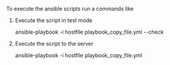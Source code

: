 To execute the ansible scripts run a commands like

1) Execute the script in test mode
   
   ansible-playbook -i hostfile playbook_copy_file.yml --check

4) Execute the script to the server

   ansible-playbook -i hostfile playbook_copy_file.yml
